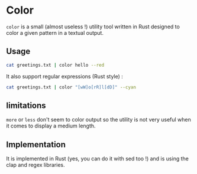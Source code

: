 # Color

```color``` is a small (almost useless !) utility tool written in Rust designed to color a given pattern in a textual output.

## Usage
```bash
cat greetings.txt | color hello --red
```

It also support regular expressions (Rust style) :
```bash
cat greetings.txt | color "[wW]o[rR]l[dD]" --cyan
```

## limitations

```more``` or ```less``` don't seem to color output so the utility is not very useful when it comes to display a medium length.

## Implementation

It is implemented in Rust (yes, you can do it with sed too !) and is using the clap and regex libraries.
